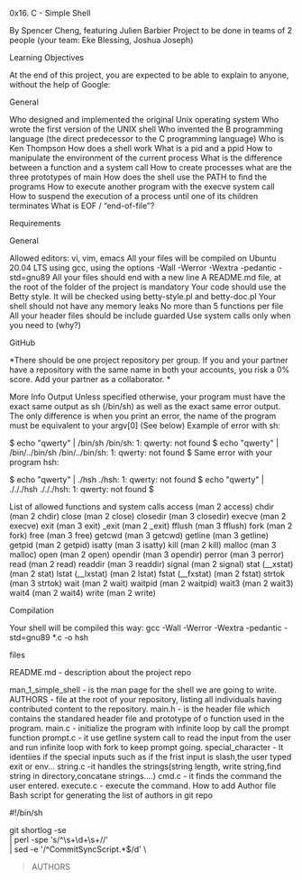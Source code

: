 0x16. C - Simple Shell

By Spencer Cheng, featuring Julien Barbier Project to be done in teams of 2
people (your team: Eke Blessing, Joshua Joseph)

Learning Objectives

At the end of this project, you are expected to be able to explain to anyone,
without the help of Google:

General

Who designed and implemented the original Unix operating system Who wrote the
first version of the UNIX shell Who invented the B programming language 
(the direct predecessor to the C programming language) Who is Ken Thompson How does
a shell work What is a pid and a ppid How to manipulate the environment of the current
process What is the difference between a function and a system call How to create processes
what are the three prototypes of main How does the shell use the PATH to find the programs 
How to execute another program with the execve system call How to suspend the execution of a 
process until one of its children terminates What is EOF / “end-of-file”?

Requirements

General

Allowed editors: vi, vim, emacs All your files will be compiled on Ubuntu 20.04 LTS using gcc, 
using the options -Wall -Werror -Wextra -pedantic -std=gnu89 All your files should end with a 
new line A README.md file, at the root of the folder of the project is mandatory Your code should 
use the Betty style. It will be checked using betty-style.pl and betty-doc.pl Your shell should not 
have any memory leaks No more than 5 functions per file All your header files should be include guarded 
Use system calls only when you need to (why?)

GitHub

*There should be one project repository per group. If you and your partner have a repository with
the same name in both your accounts, you risk a 0% score. Add your partner as a collaborator. *

More Info Output Unless specified otherwise, your program must have the exact same output as
sh (/bin/sh) as well as the exact same error output. The only difference is when you print 
an error, the name of the program must be equivalent to your argv[0] (See below) Example of error with sh:

$ echo "qwerty" | /bin/sh /bin/sh: 1: qwerty: not found $ echo "qwerty" | /bin/../bin/sh /bin/../bin/sh: 
1: qwerty: not found $ Same error with your program hsh:

$ echo "qwerty" | ./hsh ./hsh: 1: qwerty: not found $ echo "qwerty" | ./././hsh ./././hsh: 1: qwerty: not found $

List of allowed functions and system calls
access (man 2 access) chdir (man 2 chdir) close (man 2 close) closedir (man 3 closedir) execve (man 2 execve) 
exit (man 3 exit) _exit (man 2 _exit) fflush (man 3 fflush) fork (man 2 fork) free (man 3 free) getcwd 
(man 3 getcwd) getline (man 3 getline) getpid (man 2 getpid) isatty (man 3 isatty) kill (man 2 kill) malloc
(man 3 malloc) open (man 2 open) opendir (man 3 opendir) perror (man 3 perror) read (man 2 read) readdir
(man 3 readdir) signal (man 2 signal) stat (__xstat) (man 2 stat) lstat (__lxstat) (man 2 lstat) fstat
(__fxstat) (man 2 fstat) strtok (man 3 strtok) wait (man 2 wait) waitpid (man 2 waitpid) wait3 (man 2 wait3)
wait4 (man 2 wait4) write (man 2 write)

Compilation

Your shell will be compiled this way:
gcc -Wall -Werror -Wextra -pedantic -std=gnu89 *.c -o hsh

files

README.md - description about the project repo

man_1_simple_shell - is the man page for the shell we are going to write.
AUTHORS - file at the root of your repository, listing all individuals having contributed content to the repository.
main.h - is the header file which contains the standared header file and prototype of o function used in the program.
main.c - initialize the program with infinite loop by call the prompt function
prompt.c - it use getline system call to read the input from the user and run infinite loop with fork to keep prompt going.
special_character - It identiies if the special inputs such as if the frist input is slash,the user typed exit or env...
string.c -it handles the strings(string length, write string,find string in directory,concatane strings....)
cmd.c - it finds the command the user entered.
execute.c - execute the command.
How to add Author file
Bash script for generating the list of authors in git repo

#!/bin/sh

git shortlog -se \
  | perl -spe 's/^\s+\d+\s+//' \
  | sed -e '/^CommitSyncScript.*$/d' \
  > AUTHORS
